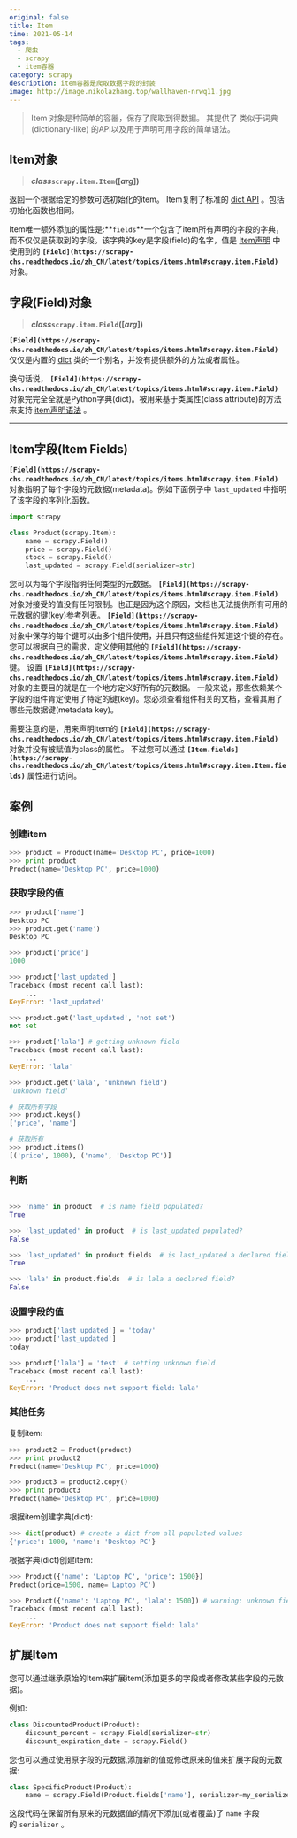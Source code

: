 ```yaml
---
original: false
title: Item
time: 2021-05-14
tags: 
  - 爬虫
  - scrapy
  - item容器
category: scrapy
description: item容器是爬取数据字段的封装
image: http://image.nikolazhang.top/wallhaven-nrwq11.jpg
---
```


> Item 对象是种简单的容器，保存了爬取到得数据。 其提供了 类似于词典(dictionary-like) 的API以及用于声明可用字段的简单语法。

## ****Item对象****

> ***class*`scrapy.item.Item`([*arg*])**

返回一个根据给定的参数可选初始化的item。
Item复制了标准的 [dict API](http://docs.python.org/library/stdtypes.html#dict) 。包括初始化函数也相同。

Item唯一额外添加的属性是:**`fields`**一个包含了item所有声明的字段的字典，而不仅仅是获取到的字段。该字典的key是字段(field)的名字，值是 [Item声明](https://scrapy-chs.readthedocs.io/zh_CN/latest/topics/items.html#topics-items-declaring) 中使用到的 **`[Field](https://scrapy-chs.readthedocs.io/zh_CN/latest/topics/items.html#scrapy.item.Field)`** 对象。

## ****字段(Field)对象****

> ***class*`scrapy.item.Field`([*arg*])**

**`[Field](https://scrapy-chs.readthedocs.io/zh_CN/latest/topics/items.html#scrapy.item.Field)`** 仅仅是内置的 [dict](http://docs.python.org/library/stdtypes.html#dict) 类的一个别名，并没有提供额外的方法或者属性。

换句话说， **`[Field](https://scrapy-chs.readthedocs.io/zh_CN/latest/topics/items.html#scrapy.item.Field)`** 对象完完全全就是Python字典(dict)。被用来基于类属性(class attribute)的方法来支持 [item声明语法](https://scrapy-chs.readthedocs.io/zh_CN/latest/topics/items.html#topics-items-declaring) 。

---

## **Item字段(Item Fields)**

**`[Field](https://scrapy-chs.readthedocs.io/zh_CN/latest/topics/items.html#scrapy.item.Field)`** 对象指明了每个字段的元数据(metadata)。例如下面例子中 `last_updated` 中指明了该字段的序列化函数。

```python
import scrapy

class Product(scrapy.Item):
    name = scrapy.Field()
    price = scrapy.Field()
    stock = scrapy.Field()
    last_updated = scrapy.Field(serializer=str)
```

您可以为每个字段指明任何类型的元数据。 **`[Field](https://scrapy-chs.readthedocs.io/zh_CN/latest/topics/items.html#scrapy.item.Field)`** 对象对接受的值没有任何限制。也正是因为这个原因，文档也无法提供所有可用的元数据的键(key)参考列表。 **`[Field](https://scrapy-chs.readthedocs.io/zh_CN/latest/topics/items.html#scrapy.item.Field)`** 对象中保存的每个键可以由多个组件使用，并且只有这些组件知道这个键的存在。您可以根据自己的需求，定义使用其他的 **`[Field](https://scrapy-chs.readthedocs.io/zh_CN/latest/topics/items.html#scrapy.item.Field)`** 键。 设置 **`[Field](https://scrapy-chs.readthedocs.io/zh_CN/latest/topics/items.html#scrapy.item.Field)`** 对象的主要目的就是在一个地方定义好所有的元数据。 一般来说，那些依赖某个字段的组件肯定使用了特定的键(key)。您必须查看组件相关的文档，查看其用了哪些元数据键(metadata key)。

需要注意的是，用来声明item的 **`[Field](https://scrapy-chs.readthedocs.io/zh_CN/latest/topics/items.html#scrapy.item.Field)`** 对象并没有被赋值为class的属性。 不过您可以通过 **`[Item.fields](https://scrapy-chs.readthedocs.io/zh_CN/latest/topics/items.html#scrapy.item.Item.fields)`** 属性进行访问。

## 案例

### 创建item

```python
>>> product = Product(name='Desktop PC', price=1000)
>>> print product
Product(name='Desktop PC', price=1000)
```

### 获取字段的值

```python
>>> product['name']
Desktop PC
>>> product.get('name')
Desktop PC

>>> product['price']
1000

>>> product['last_updated']
Traceback (most recent call last):
    ...
KeyError: 'last_updated'

>>> product.get('last_updated', 'not set')
not set

>>> product['lala'] # getting unknown field
Traceback (most recent call last):
    ...
KeyError: 'lala'

>>> product.get('lala', 'unknown field')
'unknown field'

# 获取所有字段
>>> product.keys()
['price', 'name']

# 获取所有
>>> product.items()
[('price', 1000), ('name', 'Desktop PC')]
```

### 判断

```python

>>> 'name' in product  # is name field populated?
True

>>> 'last_updated' in product  # is last_updated populated?
False

>>> 'last_updated' in product.fields  # is last_updated a declared field?
True

>>> 'lala' in product.fields  # is lala a declared field?
False
```

### 设置字段的值

```python
>>> product['last_updated'] = 'today'
>>> product['last_updated']
today

>>> product['lala'] = 'test' # setting unknown field
Traceback (most recent call last):
    ...
KeyError: 'Product does not support field: lala'
```

### **其他任务**

复制item:

```python
>>> product2 = Product(product)
>>> print product2
Product(name='Desktop PC', price=1000)

>>> product3 = product2.copy()
>>> print product3
Product(name='Desktop PC', price=1000)
```

根据item创建字典(dict):

```python
>>> dict(product) # create a dict from all populated values
{'price': 1000, 'name': 'Desktop PC'}
```

根据字典(dict)创建item:

```python
>>> Product({'name': 'Laptop PC', 'price': 1500})
Product(price=1500, name='Laptop PC')

>>> Product({'name': 'Laptop PC', 'lala': 1500}) # warning: unknown field in dict
Traceback (most recent call last):
    ...
KeyError: 'Product does not support field: lala'
```

## **扩展Item**

您可以通过继承原始的Item来扩展item(添加更多的字段或者修改某些字段的元数据)。

例如:

```python
class DiscountedProduct(Product):
    discount_percent = scrapy.Field(serializer=str)
    discount_expiration_date = scrapy.Field()
```

您也可以通过使用原字段的元数据,添加新的值或修改原来的值来扩展字段的元数据:

```python
class SpecificProduct(Product):
    name = scrapy.Field(Product.fields['name'], serializer=my_serializer)
```

这段代码在保留所有原来的元数据值的情况下添加(或者覆盖)了 `name` 字段的 `serializer` 。